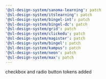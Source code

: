 ```yaml
---
'@sl-design-system/sanoma-learning': patch
'@sl-design-system/itslearning': patch
'@sl-design-system/bingel-int': patch
'@sl-design-system/bingel-dc': patch
'@sl-design-system/grid': patch
'@sl-design-system/clickedu': patch
'@sl-design-system/magister': patch
'@sl-design-system/bingel': patch
'@sl-design-system/kampus': patch
'@sl-design-system/neon': patch
'@sl-design-system/max': patch
---
```


checkbox and radio button tokens added

